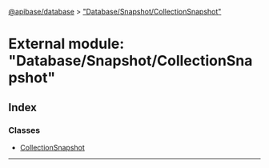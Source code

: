 [@apibase/database](../README.md) > ["Database/Snapshot/CollectionSnapshot"](../modules/_database_snapshot_collectionsnapshot_.md)

# External module: "Database/Snapshot/CollectionSnapshot"

## Index

### Classes

* [CollectionSnapshot](../classes/_database_snapshot_collectionsnapshot_.collectionsnapshot.md)

---

